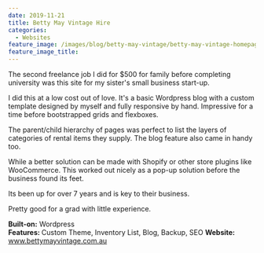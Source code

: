 ```yaml
---
date: 2019-11-21
title: Betty May Vintage Hire
categories:
  - Websites
feature_image: /images/blog/betty-may-vintage/betty-may-vintage-homepage.jpg
feature_image_title: 
---
```

<p>
The second freelance job I did for $500 for family before completing university was this
site for my sister's small business start-up.
</p>
<p>
I did this at a low cost out of love. It's a basic Wordpress blog with a custom template
designed by myself and fully responsive by hand. Impressive for a time before bootstrapped grids and flexboxes.
</p>
<p>
The parent/child hierarchy of pages was perfect to list the layers of categories of rental items they supply. The blog feature also came in handy too.
</p>
<p>
While a better solution can be made with Shopify or other store plugins like WooCommerce. This worked out nicely as a pop-up solution before the business found its feet. 
</p>
<p>
Its been up for over 7 years and is key to their business.
</p>
<p>
Pretty good for a grad with little experience.
</p>
<p>
<strong>Built-on:</strong> Wordpress<br />
<strong>Features: </strong>Custom Theme, Inventory List, Blog, Backup, SEO
<strong>Website:</strong> <a href="www.bettymayvintage.com.au">www.bettymayvintage.com.au</a>
</p>